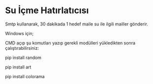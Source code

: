 # Su İçme Hatırlatıcısı
Smtp kullanarak, 30 dakikada 1 hedef maile su ile ilgili mailler gönderir.

Windows için;

CMD açıp şu komutları yazıp gerekli modülleri yükledikten sonra çalıştırabilirsiniz:

pip install random

pip install art

pip install colorama
